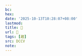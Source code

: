 ```yaml
---
bc:
hex:
date: '2025-10-13T10:28:07+08:00'
lastmod:
title: 􁹾
url: 􁹾
tags: [趨]
src: DCCV
note:
---
```

